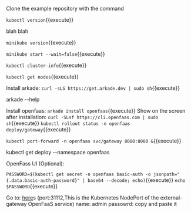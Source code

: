 Clone the example repository with the command 

`kubectl version`{{execute}}

blah blah

`minikube version`{{execute}}

`minikube start --wait=false`{{execute}}

`kubectl cluster-info`{{execute}}

`kubectl get nodes`{{execute}}


Install arkade:
`curl -sLS https://get.arkade.dev | sudo sh`{{execute}}

arkade --help

Install openfaas:
`arkade install openfaas`{{execute}}
Show on the screen after installation:
`curl -SLsf https://cli.openfaas.com | sudo sh`{{execute}}
`kubectl rollout status -n openfaas deploy/gateway`{{execute}}

`kubectl port-forward -n openfaas svc/gateway 8080:8080 &`{{execute}}

kubectl get deploy --namespace openfaas

OpenFass UI (Optional):


`PASSWORD=$(kubectl get secret -n openfaas basic-auth -o jsonpath="{.data.basic-auth-password}" | base64 --decode; echo)`{{execute}}
`echo $PASSWORD`{{execute}}

Go to:
[here](https://2886795291-31112-simba11.environments.katacoda.com/)s
(port:31112,This is the Kubernetes NodePort of the external-gateway OpenFaaS service)
name: admin
passowrd: copy and paste it